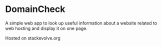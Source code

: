 # DomainCheck
A simple web app to look up useful information about a website related to web hosting and display it on one page.

Hosted on stackevolve.org

